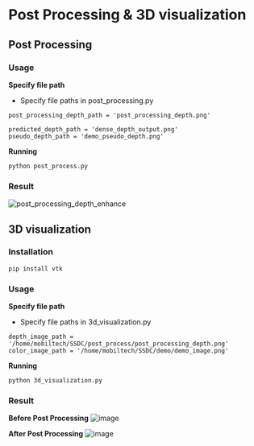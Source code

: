 # Post Processing & 3D visualization

## Post Processing

### Usage

**Specify file path**

- Specify file paths in post_processing.py
  
```
post_processing_depth_path = 'post_processing_depth.png'

predicted_depth_path = 'dense_depth_output.png'
pseudo_depth_path = 'demo_pseudo_depth.png'

```

**Running**

```
python post_process.py
```

### Result

![post_processing_depth_enhance](https://github.com/user-attachments/assets/cc0ad1ee-fff9-4844-8424-3eaf1864a8de)

## 3D visualization

### Installation

```
pip install vtk
```

### Usage

**Specify file path**

- Specify file paths in 3d_visualization.py
  
```
depth_image_path = '/home/mobiltech/SSDC/post_process/post_processing_depth.png'
color_image_path = '/home/mobiltech/SSDC/demo/demo_image.png'
```

**Running**

```
python 3d_visualization.py
```

### Result

**Before Post Processing**
![image](https://github.com/user-attachments/assets/ad0534a8-1085-414a-ae58-a75c536077e8)

**After Post Processing**
![image](https://github.com/user-attachments/assets/edf059da-9b69-4e9d-a166-4666a08aa867)
